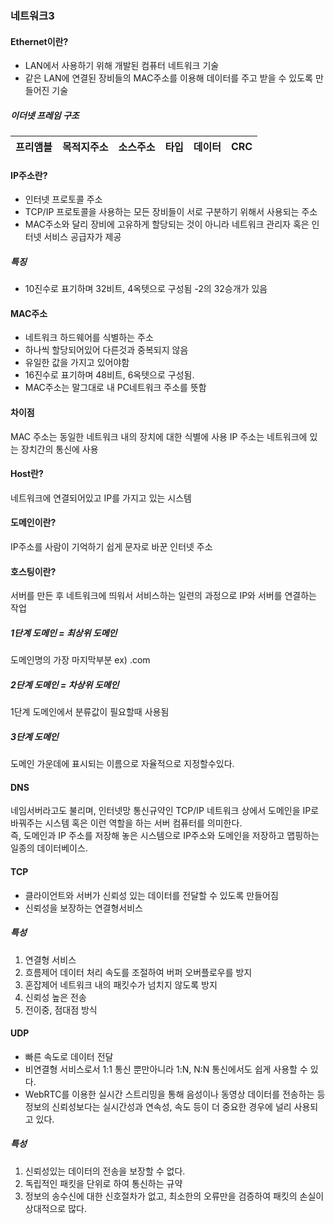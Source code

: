 ### 네트워크3

#### Ethernet이란?
- LAN에서 사용하기 위해 개발된 컴퓨터 네트워크 기술
- 같은 LAN에 연결된 장비들의 MAC주소를 이용해 데이터를 주고 받을 수 있도록 만들어진 기술

##### 이더넷 프레임 구조
|프리앰블|목적지주소|소스주소|타입|데이터|CRC|
|:----|:----|:----|:----|:-----|:-----|

#### IP주소란?
- 인터넷 프로토콜 주소
- TCP/IP 프로토콜을 사용하는 모든 장비들이 서로 구분하기 위해서 사용되는 주소
- MAC주소와 달리 장비에 고유하게 할당되는 것이 아니라 네트워크 관리자 혹은 인터넷 서비스 공급자가 제공

##### 특징
- 10진수로 표기하며 32비트, 4옥텟으로 구성됨
-2의 32승개가 있음

#### MAC주소
- 네트워크 하드웨어를 식별하는 주소
- 하나씩 할당되어있어 다른것과 중복되지 않음
- 유일한 값을 가지고 있어야함
- 16진수로 표기하며 48비트, 6옥텟으로 구성됨.
- MAC주소는 말그대로 내 PC네트워크 주소를 뜻함

#### 차이점
MAC 주소는 동일한 네트워크 내의 장치에 대한 식별에 사용
IP 주소는 네트워크에 있는 장치간의 통신에 사용

#### Host란?
네트워크에 연결되어있고 IP를 가지고 있는 시스템

#### 도메인이란?
IP주소를 사람이 기억하기 쉽게 문자로 바꾼 인터넷 주소

#### 호스팅이란?
서버를 만든 후 네트워크에 띄워서 서비스하는 일련의 과정으로 IP와 서버를 연결하는 작업

##### 1단계 도메인 = 최상위 도메인
도메인명의 가장 마지막부분
ex) .com
##### 2단계 도메인 = 차상위 도메인
1단계 도메인에서 분류값이 필요할때 사용됨
##### 3단계 도메인
도메인 가운데에 표시되는 이름으로 자율적으로 지정할수있다.

#### DNS
네임서버라고도 불리며, 인터넷망 통신규약인 TCP/IP 네트워크 상에서 도메인을 IP로 바꿔주는 시스템 혹은 이런 역할을 하는 서버 컴퓨터를 의미한다.
<br>
즉, 도메인과 IP 주소를 저장해 놓은 시스템으로 IP주소와 도메인을 저장하고 맵핑하는 일종의 데이터베이스.

#### TCP
- 클라이언트와 서버가 신뢰성 있는 데이터를 전달할 수 있도록 만들어짐
- 신뢰성을 보장하는 연결형서비스


##### 특성
1. 연결형 서비스
2. 흐름제어
데이터 처리 속도를 조절하여 버퍼 오버플로우를 방지
3. 혼잡제어
네트워크 내의 패킷수가 넘치지 않도록 방지
4. 신뢰성 높은 전송
5. 전이중, 점대점 방식


#### UDP
- 빠른 속도로 데이터 전달
- 비연결형 서비스로서 1:1 통신 뿐만아니라 1:N, N:N 통신에서도 쉽게 사용할 수 있다.
- WebRTC를 이용한 실시간 스트리밍을 통해 음성이나 동영상 데이터를 전송하는 등 정보의 
신뢰성보다는 실시간성과 연속성, 속도 등이 더 중요한 경우에 널리 사용되고 있다.


##### 특성
1. 신뢰성있는 데이터의 전송을 보장할 수 없다.
2. 독립적인 패킷을 단위로 하여 통신하는 규약
3. 정보의 송수신에 대한 신호절차가 없고, 최소한의 오류만을 검증하여 패킷의 손실이 상대적으로 많다.








